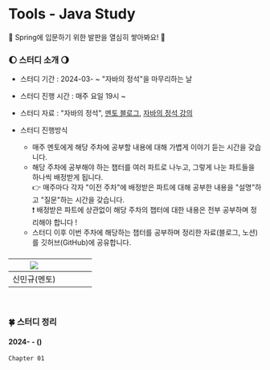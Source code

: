 # Tools - Java Study
🐣 Spring에 입문하기 위한 발판을 열심히 쌓아봐요! 🐥

### 🌔 스터디 소개 🌖
* 스터디 기간 : 2024-03- ~ "자바의 정석"을 마무리하는 날

* 스터디 진행 시간 : 매주 요일 19시 ~

* 스터디 자료 : "자바의 정석", [멘토 블로그](https://ukym-tistory.tistory.com/category/%08Study/Study%20%3C%EC%9E%90%EB%B0%94%EC%9D%98%20%EC%A0%95%EC%84%9D%3E), [자바의 정석 강의](https://www.youtube.com/watch?v=oJlCC1DutbA&list=PLW2UjW795-f6xWA2_MUhEVgPauhGl3xIp)

* 스터디 진행방식
  * 매주 멘토에게 해당 주차에 공부할 내용에 대해 가볍게 이야기 듣는 시간을 갖습니다.
  * 해당 주차에 공부해야 하는 챕터를 여러 파트로 나누고, 그렇게 나눈 파트들을 하나씩 배정받게 됩니다. <br>
  👉 매주마다 각자 "이전 주차"에 배정받은 파트에 대해 공부한 내용을 "설명"하고 "질문"하는 시간을 갖습니다. <br>
  ❗ 배정받은 파트에 상관없이 해당 주차의 챕터에 대한 내용은 전부 공부하며 정리해야 합니다 ! 
  * 스터디 이후 이번 주차에 해당하는 챕터를 공부하며 정리한 자료(블로그, 노션)를 깃허브(GitHub)에 공유합니다.

### 
| [<img src="https://github.com/UykM.png">](https://github.com/UykM) | | | | |
|:---:|:---:|:---:|:---:|:---:
신민규(멘토)| | | |

<br>

### 🍀 스터디 정리

#### 2024- - ()
```
Chapter 01
```
